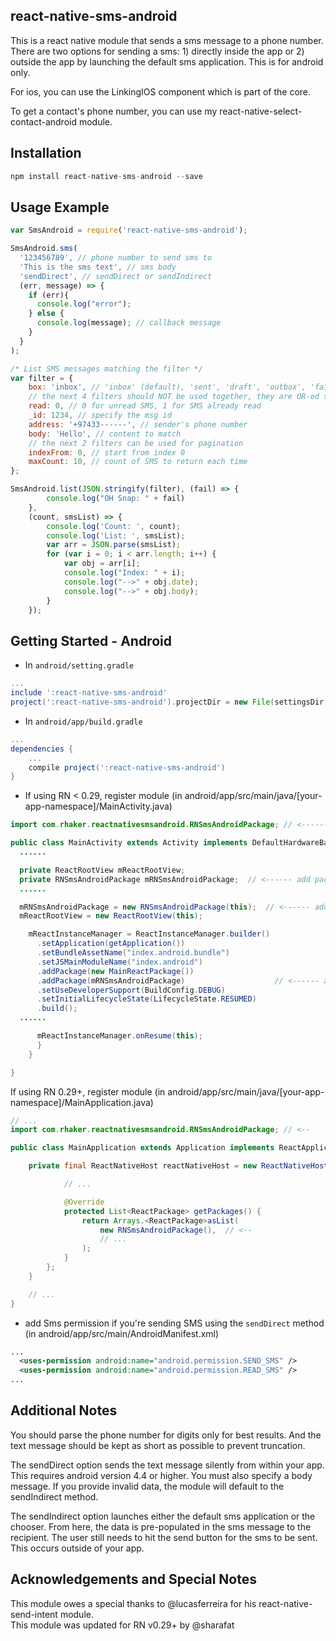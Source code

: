 ## react-native-sms-android

This is a react native module that sends a sms message to a phone number. There are two options for sending a sms: 1) directly inside the app or 2) outside the app by launching the default sms application. This is for android only.

For ios, you can use the LinkingIOS component which is part of the core.

To get a contact's phone number, you can use my react-native-select-contact-android module.  

## Installation

```js
npm install react-native-sms-android --save
```

## Usage Example

```js
var SmsAndroid = require('react-native-sms-android');

SmsAndroid.sms(
  '123456789', // phone number to send sms to
  'This is the sms text', // sms body
  'sendDirect', // sendDirect or sendIndirect
  (err, message) => {
    if (err){
      console.log("error");
    } else {
      console.log(message); // callback message
    }
  }
);

/* List SMS messages matching the filter */
var filter = {
    box: 'inbox', // 'inbox' (default), 'sent', 'draft', 'outbox', 'failed', 'queued', and '' for all
    // the next 4 filters should NOT be used together, they are OR-ed so pick one
    read: 0, // 0 for unread SMS, 1 for SMS already read
    _id: 1234, // specify the msg id
    address: '+97433------', // sender's phone number
    body: 'Hello', // content to match
    // the next 2 filters can be used for pagination
    indexFrom: 0, // start from index 0
    maxCount: 10, // count of SMS to return each time
};

SmsAndroid.list(JSON.stringify(filter), (fail) => {
        console.log("OH Snap: " + fail)
    },
    (count, smsList) => {
        console.log('Count: ', count);
        console.log('List: ', smsList);
        var arr = JSON.parse(smsList);
        for (var i = 0; i < arr.length; i++) {
            var obj = arr[i];
            console.log("Index: " + i);
            console.log("-->" + obj.date);
            console.log("-->" + obj.body);
        }
    });

```

## Getting Started - Android
* In `android/setting.gradle`
```gradle
...
include ':react-native-sms-android'
project(':react-native-sms-android').projectDir = new File(settingsDir, '../node_modules/react-native-sms-android/android')
```

* In `android/app/build.gradle`
```gradle
...
dependencies {
    ...
    compile project(':react-native-sms-android')
}
```

* If using RN < 0.29, register module (in android/app/src/main/java/[your-app-namespace]/MainActivity.java)
```java
import com.rhaker.reactnativesmsandroid.RNSmsAndroidPackage; // <------ add import

public class MainActivity extends Activity implements DefaultHardwareBackBtnHandler {
  ......

  private ReactRootView mReactRootView;
  private RNSmsAndroidPackage mRNSmsAndroidPackage;  // <------ add package
  ......

  mRNSmsAndroidPackage = new RNSmsAndroidPackage(this);  // <------ add package
  mReactRootView = new ReactRootView(this);

    mReactInstanceManager = ReactInstanceManager.builder()
      .setApplication(getApplication())
      .setBundleAssetName("index.android.bundle")
      .setJSMainModuleName("index.android")
      .addPackage(new MainReactPackage())
      .addPackage(mRNSmsAndroidPackage)                    // <------ add package
      .setUseDeveloperSupport(BuildConfig.DEBUG)
      .setInitialLifecycleState(LifecycleState.RESUMED)
      .build();
  ......

      mReactInstanceManager.onResume(this);
      }
    }

}
```

If using RN 0.29+, register module (in android/app/src/main/java/[your-app-namespace]/MainApplication.java)
``` java
// ...
import com.rhaker.reactnativesmsandroid.RNSmsAndroidPackage; // <--

public class MainApplication extends Application implements ReactApplication {

    private final ReactNativeHost reactNativeHost = new ReactNativeHost(this) {

            // ...

            @Override
            protected List<ReactPackage> getPackages() {
                return Arrays.<ReactPackage>asList(
                    new RNSmsAndroidPackage(),  // <--
                    // ...
                );
            }
        };
    }

    // ...
}
```

* add Sms permission if you're sending SMS using the ```sendDirect``` method (in android/app/src/main/AndroidManifest.xml)
```xml
...
  <uses-permission android:name="android.permission.SEND_SMS" />
  <uses-permission android:name="android.permission.READ_SMS" />
...
```
## Additional Notes

You should parse the phone number for digits only for best results. And the text message should be kept as short as possible to prevent truncation.

The sendDirect option sends the text message silently from within your app. This requires android version 4.4 or higher. You must also specify a body message. If you provide invalid data, the module will default to the sendIndirect method.

The sendIndirect option launches either the default sms application or the chooser. From here, the data is pre-populated in the sms message to the recipient. The user still needs to hit the send button for the sms to be sent. This occurs outside of your app.

## Acknowledgements and Special Notes

This module owes a special thanks to @lucasferreira for his react-native-send-intent module.  
This module was updated for RN v0.29+ by @sharafat
